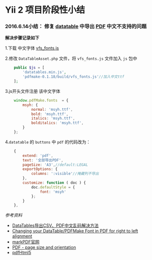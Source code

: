 Yii 2 项目阶段性小结
=============
### 2016.6.14小结： 修复 [datatable](https://www.datatables.net/) 中导出 [PDF](http://pdfmake.org/#/gettingstarted) 中文不支持的问题
**解决步骤记录如下**

1.下载 中文字体 [vfs_fonts.js](http://7xoed1.com1.z0.glb.clouddn.com/2015/vfs_fonts.js)

2.修改 `DataTableAsset.php` 文件，将 `vfs_fonts.js` 文件加入 `js` 包中
```php
    public $js = [
        'datatables.min.js',
        'pdfmake-0.1.18/build/vfs_fonts.js'//加入中文ttf
    ];
```
3.js开头文件注册 该中文字体
```javascript
    window.pdfMake.fonts  = {
        msyh: {
            normal: 'msyh.ttf',
            bold: 'msyh.ttf',
            italics: 'msyh.ttf',
            bolditalics: 'msyh.ttf',
        }
    };
```
4.`datatable` 的 `buttons` 中 `pdf` 的代码改为：
```javascript
    {
        extend: 'pdf',
        text: '全部导出PDF',
        pageSize: 'A3',//default:LEGAL
        exportOptions: {
            columns: ':visible'//掩藏列不导出
        },
        customize: function ( doc ) {
            doc.defaultStyle = {
                font: 'msyh'
            };
        }
    },
```

*参考资料*

- [DataTables导出CSV、PDF中文乱码解决方法](http://www.yuyanping.com/datatables-export-csv-pdf-be-garbled/)  
- [Changing your DataTable/PDFMake Font in PDF for right to left alignment](http://www.rudeprogrammer.com/2016/01/changing-your-datatablepdfmake-font-in-pdf-print-button-for-right-to-left/)
- [markPDF官网](http://pdfmake.org/#/gettingstarted)
- [PDF - page size and orientation](https://datatables.net/extensions/buttons/examples/html5/pdfPage.html)
- [pdfHtml5](https://datatables.net/reference/button/pdfHtml5)
